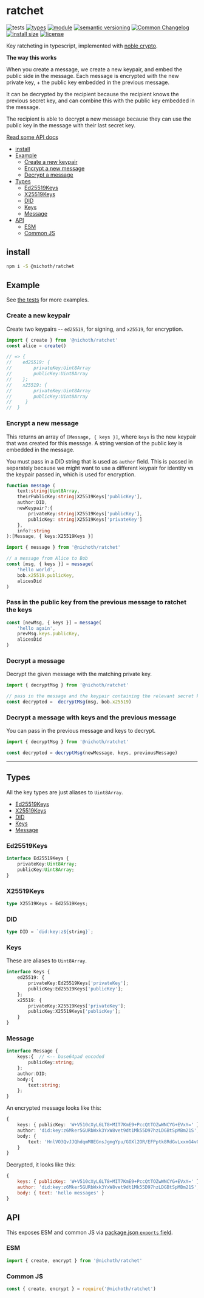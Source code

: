 # ratchet
![tests](https://github.com/nichoth/ratchet/actions/workflows/nodejs.yml/badge.svg)
[![types](https://img.shields.io/npm/types/@nichoth/ratchet?style=flat-square)](README.md)
[![module](https://img.shields.io/badge/module-ESM%2FCJS-blue?style=flat-square)](README.md)
[![semantic versioning](https://img.shields.io/badge/semver-2.0.0-blue?logo=semver&style=flat-square)](https://semver.org/)
[![Common Changelog](https://nichoth.github.io/badge/common-changelog.svg)](./CHANGELOG.md)
[![install size](https://flat.badgen.net/packagephobia/install/@nichoth/ratchet)](https://packagephobia.com/result?p=@nichoth/ratchet)
[![license](https://img.shields.io/badge/license-MIT-brightgreen.svg?style=flat-square)](LICENSE)

Key ratcheting in typescript, implemented with [noble crypto](https://paulmillr.com/noble/).

__The way this works__

When you create a message, we create a new keypair, and embed the public side in the message. Each message is encrypted with the new private key, + the public key embedded in the previous message.

It can be decrypted by the recipient because the recipient knows the previous secret key, and can combine this with the public key embedded in the message.

The recipient is able to decrypt a new message because they can use the public key in the message with their last secret key.

[Read some API docs](https://nichoth.github.io/ratchet/)

<!-- toc -->

- [install](#install)
- [Example](#example)
  * [Create a new keypair](#create-a-new-keypair)
  * [Encrypt a new message](#encrypt-a-new-message)
  * [Decrypt a message](#decrypt-a-message)
- [Types](#types)
  * [Ed25519Keys](#ed25519keys)
  * [X25519Keys](#x25519keys)
  * [DID](#did)
  * [Keys](#keys)
  * [Message](#message)
- [API](#api)
  * [ESM](#esm)
  * [Common JS](#common-js)

<!-- tocstop -->

## install

```sh
npm i -S @nichoth/ratchet
```

## Example

See [the tests](./test/index.ts) for more examples.

### Create a new keypair

Create two keypairs -- `ed25519`, for signing, and `x25519`, for encryption.

```ts
import { create } from '@nichoth/ratchet'
const alice = create()

// => {
//    ed25519: {
//        privateKey:Uint8Array
//        publicKey:Uint8Array
//    };
//    x25519: {
//        privateKey:Uint8Array
//        publicKey:Uint8Array
//     }
//  }
```

### Encrypt a new message
This returns an array of `[Message, { keys }]`, where `keys` is the new keypair that was created for this message. A string version of the public key is embedded in the message.

You must pass in a DID string that is used as `author` field. This is passed in separately because we might want to use a different keypair for identity vs the keypair passed in, which is used for encryption.

```ts
function message (
    text:string|Uint8Array,
    theirPublicKey:string|X25519Keys['publicKey'],
    author:DID,
    newKeypair?:{
        privateKey:string|X25519Keys['publicKey'],
        publicKey: string|X25519Keys['privateKey']
    },
    info?:string
):[Message, { keys:X25519Keys }]
```

```ts
import { message } from '@nichoth/ratchet'

// a message from Alice to Bob
const [msg, { keys }] = message(
    'hello world',
    bob.x25519.publicKey,
    alicesDid
)
```

### Pass in the public key from the previous message to ratchet the keys

```ts
const [newMsg, { keys }] = message(
    'hello again',
    prevMsg.keys.publicKey,
    alicesDid
)
```

### Decrypt a message
Decrypt the given message with the matching private key.

```ts
import { decryptMsg } from '@nichoth/ratchet'

// pass in the message and the keypair containing the relevant secret key
const decrypted =  decryptMsg(msg, bob.x25519)
```

### Decrypt a message with keys and the previous message

You can pass in the previous message and keys to decrypt.

```ts
import { decryptMsg } from '@nichoth/ratchet'

const decrypted = decryptMsg(newMessage, keys, previousMessage)
```

-------------------------------------------------------------------

## Types

All the key types are just aliases to `Uint8Array`.

* [Ed25519Keys](#ed25519keys)
* [X25519Keys](#x25519keys)
* [DID](#did)
* [Keys](#keys)
* [Message](#message)

### Ed25519Keys

```ts
interface Ed25519Keys {
    privateKey:Uint8Array;
    publicKey:Uint8Array;
}
```

### X25519Keys

```ts
type X25519Keys = Ed25519Keys;
```

### DID
```ts
type DID = `did:key:z${string}`;
```

### Keys
These are aliases to `Uint8Array`.

```ts
interface Keys {
    ed25519: {
        privateKey:Ed25519Keys['privateKey'];
        publicKey:Ed25519Keys['publicKey'];
    };
    x25519: {
        privateKey:X25519Keys['privateKey'];
        publicKey:X25519Keys['publicKey'];
    }
}
```

### Message

```ts
interface Message {
    keys:{  // <-- base64pad encoded
        publicKey:string;
    };
    author:DID;
    body:{
        text:string;
    };
}
```

An encrypted message looks like this:

```ts
{
    keys: { publicKey: 'W+V510cXyL6LT8+MIT7KmE9+PccQtTOZwWNCYG+EVxY=' },
    author: 'did:key:z6Mker5GURbWxk3YxW8vet9dt1Mk55D97hzLDGBtSpMBm21S',
    body: {
        text: 'HnlVO3QvJJQhdqmM8EGnsJgmgYpu/GOXl2OR/EFPptk8RdGvLxxmG4vQQ2pNpm2JxEvlfoZC'
    }
}
```

Decrypted, it looks like this:

```js
{
    keys: { publicKey: 'W+V510cXyL6LT8+MIT7KmE9+PccQtTOZwWNCYG+EVxY=' },
    author: 'did:key:z6Mker5GURbWxk3YxW8vet9dt1Mk55D97hzLDGBtSpMBm21S',
    body: { text: 'hello messages' }
}
```

## API

This exposes ESM and common JS via [package.json `exports` field](https://nodejs.org/api/packages.html#exports).

### ESM
```js
import { create, encrypt } from '@nichoth/ratchet'
```

### Common JS
```js
const { create, encrypt } = require('@nichoth/ratchet')
```
